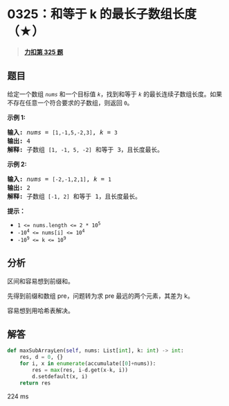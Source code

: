 # 0325：和等于 k 的最长子数组长度（★）


> <u>**[力扣第 325 题](https://leetcode.cn/problems/maximum-size-subarray-sum-equals-k/)**</u>

## 题目

<p>给定一个数组 <code><em>nums</em></code> 和一个目标值 <code><em>k</em></code>，找到和等于<em> <code>k</code> </em>的最长连续子数组长度。如果不存在任意一个符合要求的子数组，则返回 <code>0</code>。</p>



<p><strong>示例 1:</strong></p>

<pre>
<strong>输入: </strong><em>nums</em> = <code>[1,-1,5,-2,3]</code>, <em>k</em> = <code>3</code>
<strong>输出: </strong>4
<strong>解释: </strong>子数组 <code>[1, -1, 5, -2]</code> 和等于 3，且长度最长。
</pre>

<p><strong>示例 2:</strong></p>

<pre>
<strong>输入: </strong><em>nums</em> = <code>[-2,-1,2,1]</code>, <em>k</em> = <code>1</code>
<strong>输出: </strong>2 <strong>
解释: </strong>子数组<code> [-1, 2]</code> 和等于 1，且长度最长。</pre>



<p><strong>提示：</strong></p>

<ul>
<li><code>1 &lt;= nums.length &lt;= 2 * 10<sup>5</sup></code></li>
<li><code>-10<sup>4</sup> &lt;= nums[i] &lt;= 10<sup>4</sup></code></li>
<li><code>-10<sup>9</sup> &lt;= k &lt;= 10<sup>9</sup></code></li>
</ul>


## 分析

区间和容易想到前缀和。

先得到前缀和数组 pre，问题转为求 pre 最远的两个元素，其差为 k。

容易想到用哈希表解决。

## 解答

```python
def maxSubArrayLen(self, nums: List[int], k: int) -> int:
    res, d = 0, {}
    for i, x in enumerate(accumulate([0]+nums)):
        res = max(res, i-d.get(x-k, i))
        d.setdefault(x, i)
    return res
```
224 ms



